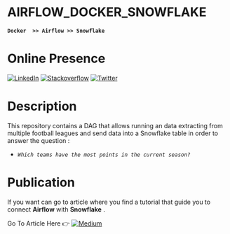 # AIRFLOW_DOCKER_SNOWFLAKE


   **`Docker  >> Airflow >> Snowflake`**

# Online Presence

[![LinkedIn](https://img.shields.io/badge/-Go%20To%20LinkedIn-3b5998)](https://www.linkedin.com/in/alexanderbolano)
[![Stackoverflow](https://img.shields.io/badge/-Stackoverflow-ff7c55)](https://stackoverflow.com/story/alexbonella)
[![Twitter](https://img.shields.io/badge/-@Alex_bonella-1DA1F2)](https://twitter.com/Alex_bonella)

# Description

This repository contains a DAG that allows running an data extracting from multiple football leagues and send data into a Snowflake table in order to answer the question :

* *`Which teams have the most points in the current season?`*

# Publication 

If you want can go to article where you find a tutorial that guide you to connect **Airflow** with **Snowflake** .

Go To Article Here 👉 [![Medium](https://img.shields.io/badge/-Medium%20Article-070100)](https://datexland.medium.com/how-to-connect-snowflake-with-airflow-on-docker-in-order-to-build-a-data-extraction-pipeline-for-e65591f011d6)

